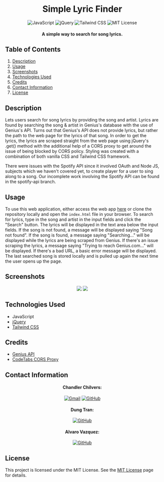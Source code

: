 <h1 align="center">
  Simple Lyric Finder
</h1>

<p align="center">
    <img src="https://img.shields.io/badge/JavaScript-F7DF1E?logo=javascript&logoColor=000&style=for-the-badge" alt="JavaScript">   
    <img src="https://img.shields.io/badge/jQuery-0769AD.svg?style=for-the-badge&logo=jQuery&logoColor=white" alt="jQuery">
    <img src="https://img.shields.io/badge/Tailwind%20CSS-06B6D4.svg?style=for-the-badge&logo=Tailwind-CSS&logoColor=white" alt="Tailwind CSS">
    <img src="https://img.shields.io/badge/License-MIT-blue.svg?style=for-the-badge" alt="MIT License">
</p>

<h4 align="center">A simple way to search for song lyrics.</h4>

## Table of Contents
1. [Description](#description)
2. [Usage](#usage)
3. [Screenshots](#screenshots)
4. [Technologies Used](#technologies-used)
5. [Credits](#credits)
6. [Contact Information](#contact-information)
7. [License](#license)

## Description
Lets users search for song lyrics by providing the song and artist. Lyrics are found by searching the song & artist in Genius's database with the use of Genius's API. Turns out that Genius's API does not provide lyrics, but rather the path to the web page for the lyrics of that song. In order to get the lyrics, the lyrics are scraped straight from the web page using jQuery's .get() method with the additional help of a CORS proxy to get around the issue of being blocked by CORS policy. Styling was created with a combination of both vanilla CSS and Tailwind CSS framework.<br>

There were issues with the Spotify API since it involved OAuth and Node JS, subjects which we haven't covered yet, to create player for a user to sing along to a song. Our incomplete work involving the Spotify API can be found in the spotify-api branch.

## Usage
To use this web application, either access the web app [here](https://example.com) or clone the repository locally and open the `index.html` file in your browser. To search for lyrics, type in the song and artist in the input fields and click the "Search" button. The lyrics will be displayed in the text area below the input fields. If the song is not found, a message will be displayed saying "Song not found". If the song is found, a message saying "Searching..." will be displayed while the lyrics are being scraped from Genius. If there's an issue scraping the lyrics, a message saying "Trying to reach Genius.com..." will be displayed. If there's a bad URL, a basic error message will be displayed. The last searched song is stored locally and is pulled up again the next time the user opens up the page.

## Screenshots
<p align="center">
    <img src="https://github.com/cwchilvers/SimpleLyricFinder/assets/59628271/6615a2ee-0216-482e-82c1-0fc651dc5c48">
    <img src="https://github.com/cwchilvers/SimpleLyricFinder/assets/59628271/f913f327-4985-48f6-9c58-a63c870a5c65">
</p>

## Technologies Used
- JavaScript
- [jQuery](https://jquery.com/)
- [Tailwind CSS](https://tailwindcss.com/)

## Credits
- [Genius API](https://docs.genius.com/)
- [CodeTabs CORS Proxy](https://codetabs.com/cors-proxy/cors-proxy.html)

## Contact Information
<h4 align="center">Chandler Chilvers:</h4>
<p align="center">
    <a href="mailto:cwchilvers@gmail.com"><img src="https://img.shields.io/badge/Gmail-D14836?style=for-the-badge&logo=gmail&logoColor=white" alt="Gmail"></a>
    <a href="https://github.com/cwchilvers"><img src="https://img.shields.io/badge/GitHub-181717.svg?style=for-the-badge&logo=GitHub&logoColor=white" alt="GitHub"></a>
</p>
<h4 align="center">Dung Tran:</h4>
<p align="center">
    <a href="https://github.com/dungt13"><img src="https://img.shields.io/badge/GitHub-181717.svg?style=for-the-badge&logo=GitHub&logoColor=white" alt="GitHub"></a>
</p>
<h4 align="center">Alvaro Vazquez:</h4>
<p align="center">
    <a href="https://github.com/Avazquez736"><img src="https://img.shields.io/badge/GitHub-181717.svg?style=for-the-badge&logo=GitHub&logoColor=white" alt="GitHub"></a>
</p>

## License
This project is licensed under the MIT License. See the [MIT License](https://opensource.org/licenses/mit/) page for details.
